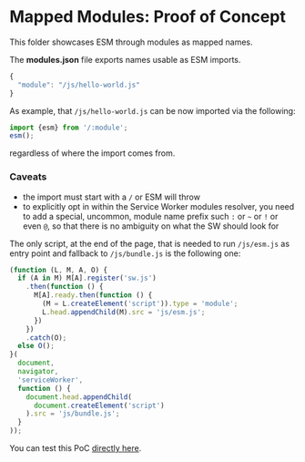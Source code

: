 # Mapped Modules: Proof of Concept

This folder showcases ESM through modules as mapped names.

The **modules.json** file exports names usable as ESM imports.
```js
{
  "module": "/js/hello-world.js"
}
```

As example, that `/js/hello-world.js` can be now imported via the following:
```js
import {esm} from '/:module';
esm();
```

regardless of where the import comes from.

### Caveats

  * the import must start with a `/` or ESM will throw
  * to explicitly opt in within the Service Worker modules resolver, you need to add a special, uncommon, module name prefix such `:` or `~` or `!` or even `@`, so that there is no ambiguity on what the SW should look for

The only script, at the end of the page, that is needed to run `/js/esm.js` as entry point and fallback to `/js/bundle.js` is the following one:

```js
(function (L, M, A, O) {
  if (A in M) M[A].register('sw.js')
    .then(function () {
      M[A].ready.then(function () {
        (M = L.createElement('script')).type = 'module';
        L.head.appendChild(M).src = 'js/esm.js';
      })
    })
    .catch(O);
  else O();
}(
  document,
  navigator,
  'serviceWorker',
  function () {
    document.head.appendChild(
      document.createElement('script')
    ).src = 'js/bundle.js';
  }
));
```

You can test this PoC [directly here](https://webreflection.github.io/mapped-modules/).
